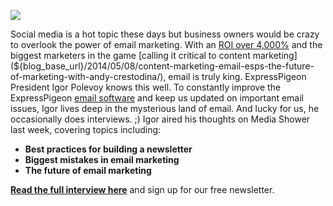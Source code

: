 ![](${blog_base_url}/images/2014/EmailMarketingRockStatus.png)

Social media is a hot topic these days but business owners would be
crazy to overlook the power of email marketing. With an [ROI over
4,000%](${blog_base_url}/2014/01/06/email-marketing-statistics-2014/)
and the biggest marketers in the game [calling it critical to content
marketing](${blog_base_url}/2014/05/08/content-marketing-email-esps-the-future-of-marketing-with-andy-crestodina/),
email is truly king. ExpressPigeon President Igor Polevoy knows this
well. To constantly improve the ExpressPigeon [email
software](http://expresspigeon.com) and keep us updated on important
email issues, Igor lives deep in the mysterious land of email. And lucky
for us, he occasionally does interviews. ;) Igor aired his thoughts on
Media Shower last week, covering topics including:

-   **Best practices for building a newsletter**
-   **Biggest mistakes in email marketing**
-   **The future of email marketing**

**[Read the full interview
here](http://mediashower.com/blog/expert-interview-with-igor-polevoy-for-media-shower/)**
and sign up for our free newsletter.
